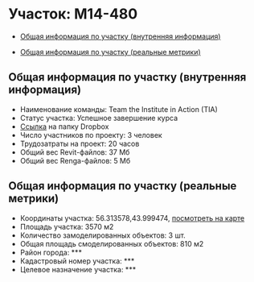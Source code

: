 # Участок: M14-480

* [Общая информация по участку (внутренняя информация)](#Chapter1)

* [Общая информация по участку (реальные метрики)](#Chapter2)

## <a id="Chapter1"></a> Общая информация по участку (внутренняя информация)
+ Наименование команды: Team the Institute in Action (TIA)
+ Статус участка: Успешное завершение курса
+ [Ссылка](https://www.dropbox.com/sh/wvvgv1nw1iqred9/AADYFZpJ98bt13_w8VZHYthMa/M14_480?dl=0) на папку Dropbox
+ Число участников по проекту: 3 человек
+ Трудозатраты на проект: 20 часов
+ Общий вес Revit-файлов: 37 Мб
+ Общий вес Renga-файлов: 5 Мб
## <a id="Chapter2"></a> Общая информация по участку (реальные метрики)
+ Координаты участка: 56.313578,43.999474, [посмотреть на карте](https://yandex.ru/maps/47/nizhny-novgorod/?ll=43.999474%2C56.313578&z=19)
+ Площадь участка: 3570 м2
+ Количество замоделированных объектов: 3 шт.
+ Общая площадь смоделированных объектов: 810 м2
+ Район города: *** 
+ Кадастровый номер участка: *** 
+ Целевое назначение участка: *** 
